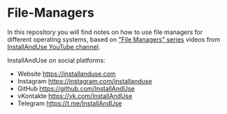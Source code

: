 # File-Managers
In this repository you will find notes on how to use file managers for different operating systems,
based on ["File Managers" series](https://geni.us/gJnNca) videos
from [InstallAndUse YouTube channel](https://geni.us/WvxAdmi).


InstallAndUse on social platforms:
- Website https://installanduse.com
- Instagram https://instagram.com/installanduse
- GitHub https://github.com/InstallAndUse
- vKontakte https://vk.com/InstallAndUse
- Telegram https://t.me/InstallAndUse

